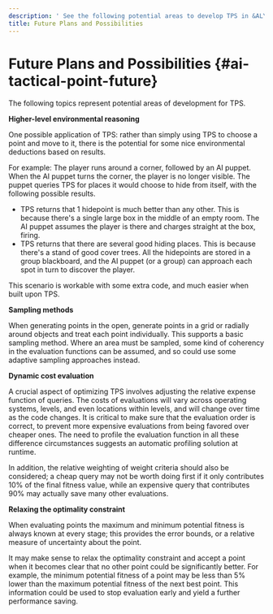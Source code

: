 ```yaml
---
description: ' See the following potential areas to develop TPS in &ALYlong;. '
title: Future Plans and Possibilities
---
```

# Future Plans and Possibilities {#ai-tactical-point-future}

The following topics represent potential areas of development for TPS\.

**Higher\-level environmental reasoning**

One possible application of TPS: rather than simply using TPS to choose a point and move to it, there is the potential for some nice environmental deductions based on results\. 

For example: The player runs around a corner, followed by an AI puppet\. When the AI puppet turns the corner, the player is no longer visible\. The puppet queries TPS for places it would choose to hide from itself, with the following possible results\.
+ TPS returns that 1 hidepoint is much better than any other\. This is because there's a single large box in the middle of an empty room\. The AI puppet assumes the player is there and charges straight at the box, firing\.
+ TPS returns that there are several good hiding places\. This is because there's a stand of good cover trees\. All the hidepoints are stored in a group blackboard, and the AI puppet \(or a group\) can approach each spot in turn to discover the player\.

This scenario is workable with some extra code, and much easier when built upon TPS\.

**Sampling methods**

When generating points in the open, generate points in a grid or radially around objects and treat each point individually\. This supports a basic sampling method\. Where an area must be sampled, some kind of coherency in the evaluation functions can be assumed, and so could use some adaptive sampling approaches instead\.

**Dynamic cost evaluation**

A crucial aspect of optimizing TPS involves adjusting the relative expense function of queries\. The costs of evaluations will vary across operating systems, levels, and even locations within levels, and will change over time as the code changes\. It is critical to make sure that the evaluation order is correct, to prevent more expensive evaluations from being favored over cheaper ones\. The need to profile the evaluation function in all these difference circumstances suggests an automatic profiling solution at runtime\. 

In addition, the relative weighting of weight criteria should also be considered; a cheap query may not be worth doing first if it only contributes 10% of the final fitness value, while an expensive query that contributes 90% may actually save many other evaluations\.

**Relaxing the optimality constraint**

When evaluating points the maximum and minimum potential fitness is always known at every stage; this provides the error bounds, or a relative measure of uncertainty about the point\.

It may make sense to relax the optimality constraint and accept a point when it becomes clear that no other point could be significantly better\. For example, the minimum potential fitness of a point may be less than 5% lower than the maximum potential fitness of the next best point\. This information could be used to stop evaluation early and yield a further performance saving\.
